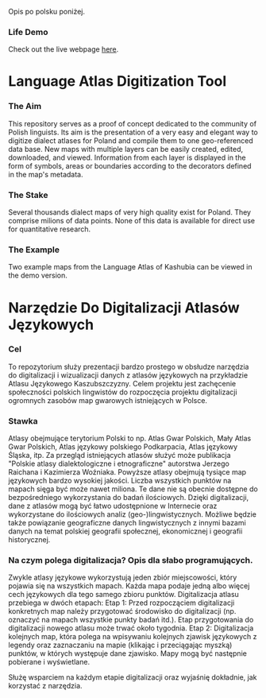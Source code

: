 Opis po polsku poniżej.

### Life Demo
Check out the live webpage [here](https://jjkiljanski.github.io/language-atlas-digitization-tool/).

# Language Atlas Digitization Tool
### The Aim
This repository serves as a proof of concept dedicated to the community of Polish linguists. Its aim is the presentation of a very easy and elegant way to digitize dialect atlases for Poland and compile them to one geo-referenced data base. New maps with multiple layers can be easily created, edited, downloaded, and viewed. Information from each layer is displayed in the form of symbols, areas or boundaries according to the decorators defined in the map's metadata.

### The Stake
Several thousands dialect maps of very high quality exist for Poland. They comprise milions of data points. None of this data is available for direct use for quantitative research.

### The Example
Two example maps from the Language Atlas of Kashubia can be viewed in the demo version.

# Narzędzie Do Digitalizacji Atlasów Językowych
### Cel
To repozytorium służy prezentacji bardzo prostego w obsłudze narzędzia do digitalizacji i wizualizacji danych z atlasów językowych na przykładzie Atlasu Językowego Kaszubszczyzny. Celem projektu jest zachęcenie społeczności polskich lingwistów do rozpoczęcia projektu digitalizacji ogromnych zasobów map gwarowych istniejących w Polsce.
### Stawka
Atlasy obejmujące terytorium Polski to np. Atlas Gwar Polskich, Mały Atlas Gwar Polskich, Atlas językowy polskiego Podkarpacia, Atlas językowy Śląska, itp. Za przegląd istniejących atlasów służyć może publikacja "Polskie atlasy dialektologiczne i etnograficzne" autorstwa Jerzego Raichana i Kazimierza Woźniaka.
Powyższe atlasy obejmują tysiące map językowych bardzo wysokiej jakości. Liczba wszystkich punktów na mapach sięga być może nawet miliona. Te dane nie są obecnie dostępne do bezpośredniego wykorzystania do badań ilościowych. Dzięki digitalizacji, dane z atlasów mogą być łatwo udostępnione w Internecie oraz wykorzystane do ilościowych analiz (geo-)lingwistycznych. Możliwe będzie także powiązanie geograficzne danych lingwistycznych z innymi bazami danych na temat polskiej geografii społecznej, ekonomicznej i geografii historycznej.

### Na czym polega digitalizacja? Opis dla słabo programujących.
Zwykle atlasy językowe wykorzystują jeden zbiór miejscowości, który pojawia się na wszystkich mapach. Każda mapa podaje jedną albo więcej cech językowych dla tego samego zbioru punktów. Digitalizacja atlasu przebiega w dwóch etapach:
Etap 1: Przed rozpocząciem digitalizacji konkretnych map należy przygotować środowisko do digitalizacji (np. oznaczyć na mapach wszystkie punkty badań itd.). Etap przygotowania do digitalizacji nowego atlasu może trwać około tygodnia.
Etap 2: Digitalizacja kolejnych map, która polega na wpisywaniu kolejnych zjawisk językowych z legendy oraz zaznaczaniu na mapie (klikając i przeciągając myszką) punktów, w których występuje dane zjawisko. Mapy mogą być następnie pobierane i wyświetlane.

Służę wsparciem na każdym etapie digitalizacji oraz wyjaśnię dokładnie, jak korzystać z narzędzia.
